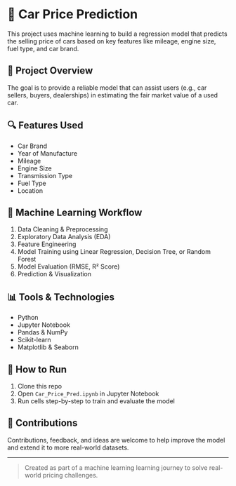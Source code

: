 # 🚗 Car Price Prediction

This project uses machine learning to build a regression model that predicts the selling price of cars based on key features like mileage, engine size, fuel type, and car brand.

## 📂 Project Overview

The goal is to provide a reliable model that can assist users (e.g., car sellers, buyers, dealerships) in estimating the fair market value of a used car.

## 🔍 Features Used

- Car Brand
- Year of Manufacture
- Mileage
- Engine Size
- Transmission Type
- Fuel Type
- Location

## 🧠 Machine Learning Workflow

1. Data Cleaning & Preprocessing
2. Exploratory Data Analysis (EDA)
3. Feature Engineering
4. Model Training using Linear Regression, Decision Tree, or Random Forest
5. Model Evaluation (RMSE, R² Score)
6. Prediction & Visualization

## 📊 Tools & Technologies

- Python
- Jupyter Notebook
- Pandas & NumPy
- Scikit-learn
- Matplotlib & Seaborn

## 🚀 How to Run

1. Clone this repo
2. Open `Car_Price_Pred.ipynb` in Jupyter Notebook
3. Run cells step-by-step to train and evaluate the model

## 🤝 Contributions

Contributions, feedback, and ideas are welcome to help improve the model and extend it to more real-world datasets.

---

> Created as part of a machine learning learning journey to solve real-world pricing challenges.

